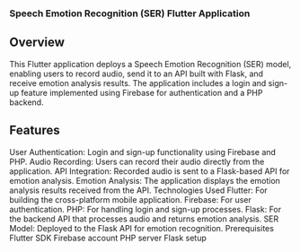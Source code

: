 ### Speech Emotion Recognition (SER) Flutter Application
## Overview
This Flutter application deploys a Speech Emotion Recognition (SER) model, enabling users to record audio, send it to an API built with Flask, and receive emotion analysis results. The application includes a login and sign-up feature implemented using Firebase for authentication and a PHP backend.

## Features
User Authentication: Login and sign-up functionality using Firebase and PHP.
Audio Recording: Users can record their audio directly from the application.
API Integration: Recorded audio is sent to a Flask-based API for emotion analysis.
Emotion Analysis: The application displays the emotion analysis results received from the API.
Technologies Used
Flutter: For building the cross-platform mobile application.
Firebase: For user authentication.
PHP: For handling login and sign-up processes.
Flask: For the backend API that processes audio and returns emotion analysis.
SER Model: Deployed to the Flask API for emotion recognition.
Prerequisites
Flutter SDK
Firebase account
PHP server
Flask setup
